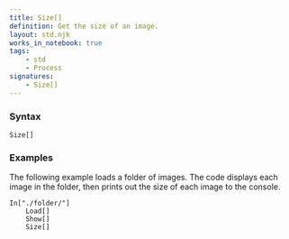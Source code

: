 ```yaml
---
title: Size[]
definition: Get the size of an image.
layout: std.njk
works_in_notebook: true
tags:
    - std
    - Process
signatures:
    - Size[]
---
```


### Syntax

```
Size[]
```

### Examples

The following example loads a folder of images. The code displays each image in the folder, then prints out the size of each image to the console.

```
In["./folder/"]
    Load[]
    Show[]
    Size[]
```

